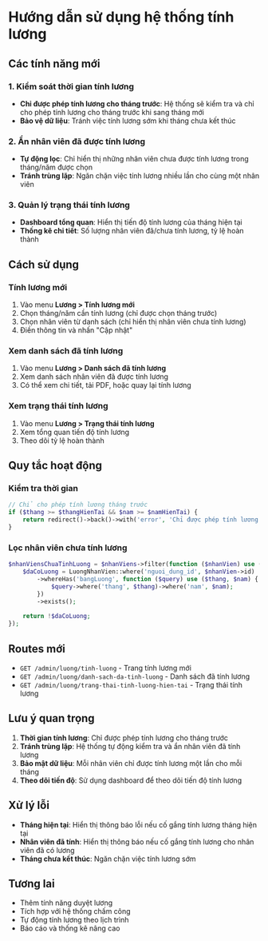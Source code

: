 # Hướng dẫn sử dụng hệ thống tính lương

## Các tính năng mới

### 1. Kiểm soát thời gian tính lương
- **Chỉ được phép tính lương cho tháng trước**: Hệ thống sẽ kiểm tra và chỉ cho phép tính lương cho tháng trước khi sang tháng mới
- **Bảo vệ dữ liệu**: Tránh việc tính lương sớm khi tháng chưa kết thúc

### 2. Ẩn nhân viên đã được tính lương
- **Tự động lọc**: Chỉ hiển thị những nhân viên chưa được tính lương trong tháng/năm được chọn
- **Tránh trùng lặp**: Ngăn chặn việc tính lương nhiều lần cho cùng một nhân viên

### 3. Quản lý trạng thái tính lương
- **Dashboard tổng quan**: Hiển thị tiến độ tính lương của tháng hiện tại
- **Thống kê chi tiết**: Số lượng nhân viên đã/chưa tính lương, tỷ lệ hoàn thành

## Cách sử dụng

### Tính lương mới
1. Vào menu **Lương > Tính lương mới**
2. Chọn tháng/năm cần tính lương (chỉ được chọn tháng trước)
3. Chọn nhân viên từ danh sách (chỉ hiển thị nhân viên chưa tính lương)
4. Điền thông tin và nhấn "Cập nhật"

### Xem danh sách đã tính lương
1. Vào menu **Lương > Danh sách đã tính lương**
2. Xem danh sách nhân viên đã được tính lương
3. Có thể xem chi tiết, tải PDF, hoặc quay lại tính lương

### Xem trạng thái tính lương
1. Vào menu **Lương > Trạng thái tính lương**
2. Xem tổng quan tiến độ tính lương
3. Theo dõi tỷ lệ hoàn thành

## Quy tắc hoạt động

### Kiểm tra thời gian
```php
// Chỉ cho phép tính lương tháng trước
if ($thang >= $thangHienTai && $nam >= $namHienTai) {
    return redirect()->back()->with('error', 'Chỉ được phép tính lương cho tháng trước');
}
```

### Lọc nhân viên chưa tính lương
```php
$nhanViensChuaTinhLuong = $nhanViens->filter(function ($nhanVien) use ($thang, $nam) {
    $daCoLuong = LuongNhanVien::where('nguoi_dung_id', $nhanVien->id)
        ->whereHas('bangLuong', function ($query) use ($thang, $nam) {
            $query->where('thang', $thang)->where('nam', $nam);
        })
        ->exists();
    
    return !$daCoLuong;
});
```

## Routes mới

- `GET /admin/luong/tinh-luong` - Trang tính lương mới
- `GET /admin/luong/danh-sach-da-tinh-luong` - Danh sách đã tính lương
- `GET /admin/luong/trang-thai-tinh-luong-hien-tai` - Trạng thái tính lương

## Lưu ý quan trọng

1. **Thời gian tính lương**: Chỉ được phép tính lương cho tháng trước
2. **Tránh trùng lặp**: Hệ thống tự động kiểm tra và ẩn nhân viên đã tính lương
3. **Bảo mật dữ liệu**: Mỗi nhân viên chỉ được tính lương một lần cho mỗi tháng
4. **Theo dõi tiến độ**: Sử dụng dashboard để theo dõi tiến độ tính lương

## Xử lý lỗi

- **Tháng hiện tại**: Hiển thị thông báo lỗi nếu cố gắng tính lương tháng hiện tại
- **Nhân viên đã tính**: Hiển thị thông báo nếu cố gắng tính lương cho nhân viên đã có lương
- **Tháng chưa kết thúc**: Ngăn chặn việc tính lương sớm

## Tương lai

- Thêm tính năng duyệt lương
- Tích hợp với hệ thống chấm công
- Tự động tính lương theo lịch trình
- Báo cáo và thống kê nâng cao
